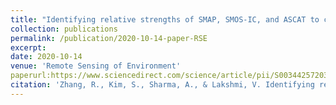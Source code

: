 ```yaml
---
title: "Identifying relative strengths of SMAP, SMOS-IC, and ASCAT to capture temporal variability using a model combination approach"
collection: publications
permalink: /publication/2020-10-14-paper-RSE
excerpt: 
date: 2020-10-14
venue: 'Remote Sensing of Environment'
paperurl:https://www.sciencedirect.com/science/article/pii/S0034425720304995
citation: 'Zhang, R., Kim, S., Sharma, A., & Lakshmi, V. Identifying relative strengths of SMAP, SMOS-IC, and ASCAT to capture temporal variability. <i>Remote Sensing of Environment</i>, 252, 112126.'
---
```

